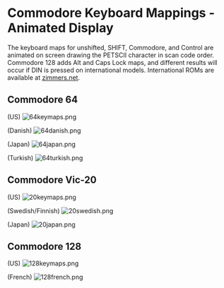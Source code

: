 # Commodore Keyboard Mappings - Animated Display

The keyboard maps for unshifted, SHIFT, Commodore, and Control are animated on screen drawing the PETSCII character in scan code order.  Commodore 128 adds Alt and Caps Lock maps, and different results will occur if DIN is pressed on international models.  International ROMs are available at [zimmers.net](https://zimmers.net/anonftp/pub/cbm/firmware/).

## Commodore 64 

(US)
![64keymaps.png](media/64keymaps.png)

(Danish)
![64danish.png](media/64danish.png)

(Japan)
![64japan.png](media/64japan.png)

(Turkish)
![64turkish.png](media/64turkish.png)

## Commodore Vic-20

(US)
![20keymaps.png](media/20keymaps.png)

(Swedish/Finnish)
![20swedish.png](media/20swedish.png)

(Japan)
![20japan.png](media/20japan.png)

## Commodore 128

(US)
![128keymaps.png](media/128keymaps.png)

(French)
![128french.png](media/128french.png)